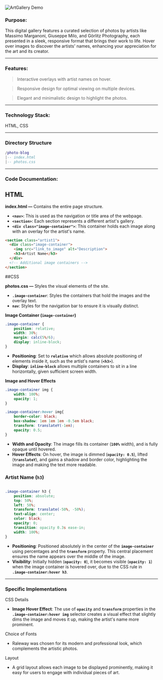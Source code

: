 ![ArtGallery Demo](https://github.com/shamikaredkar/ArtGallery/blob/main/ArtGalleryPreview.gif)
### Purpose:

This digital gallery features a curated selection of photos by artists like Massimo Marganoni, Giuseppe Milo, and Görlitz Photography, each presented in a sleek, responsive format that brings their work to life. Hover over images to discover the artists' names, enhancing your appreciation for the art and its creator.

---

### Features:

> Interactive overlays with artist names on hover.
> 

> Responsive design for optimal viewing on multiple devices.
> 

> Elegant and minimalistic design to highlight the photos.
> 

---

### Technology Stack:

HTML, CSS

---

### Directory Structure

```lua
/photo-blog
|-- index.html
|-- photos.css
```

---

### Code Documentation:

## HTML

</aside>

**index.html —** Contains the entire page structure.

- **`<nav>`**: This is used as the navigation or title area of the webpage.
- **`<section>`**: Each section represents a different artist's gallery.
- **`<div class="image-container">`**: This container holds each image along with an overlay for the artist's name.

```html
<section class="artist1">
  <div class="image-container">
    <img src="link_to_image" alt="Description">
    <h3>Artist Name</h3>
  </div>
  <!-- Additional image containers -->
</section>
```

##CSS
</aside>

**photos.css —** Styles the visual elements of the site.

- **`.image-container`**: Styles the containers that hold the images and the overlay text.
- **`nav`**: Styles for the navigation bar to ensure it is visually distinct.

**Image Container (`image-container`)**

```css
.image-container {
    position: relative;
    width: 30%;
    margin: calc(5%/6);
    display: inline-block;
}
```

- **Positioning**: Set to **`relative`** which allows absolute positioning of elements inside it, such as the artist's name (**`<h3>`**).
- **Display**: **`inline-block`** allows multiple containers to sit in a line horizontally, given sufficient screen width.

**Image and Hover Effects**

```css
.image-container img {
    width: 100%;
    opacity: 1;
}

.image-container:hover img{
    border-color: black;
    box-shadow: 1em 1em 1em -0.5em black;
    transform: translateY(-1em);
    opacity: 0.5;
}
```

- **Width and Opacity**: The image fills its container (**`100%`** width), and is fully opaque until hovered.
- **Hover Effects**: On hover, the image is dimmed (**`opacity: 0.5`**), lifted (**`translateY`**), and gains a shadow and border color, highlighting the image and making the text more readable.

### Artist Name (**`h3`**)

```css

.image-container h3 {
    position: absolute;
    top: 50%;
    left: 50%;
    transform: translate(-50%, -50%);
    text-align: center;
    color: black;
    opacity: 0;
    transition: opacity 0.3s ease-in;
    width: 100%;
}
```

- **Positioning**: Positioned absolutely in the center of the **`image-container`** using percentages and the **`transform`** property. This central placement ensures the name appears over the middle of the image.
- **Visibility**: Initially hidden (**`opacity: 0`**), it becomes visible (**`opacity: 1`**) when the image container is hovered over, due to the CSS rule in **`.image-container:hover h3`**.

---

### Specific Implementations

CSS Details

- **Image Hover Effect**: The use of **`opacity`** and **`transform`** properties in the **`.image-container:hover img`** selector creates a visual effect that slightly dims the image and moves it up, making the artist's name more prominent.

Choice of Fonts

- Raleway was chosen for its modern and professional look, which complements the artistic photos.

Layout

- A grid layout allows each image to be displayed prominently, making it easy for users to engage with individual pieces of art.
